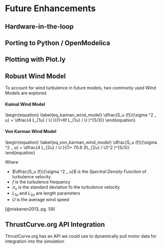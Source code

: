 # Future Enhancements

## Hardware-in-the-loop

## Porting to Python / OpenModelica

## Plotting with Plot.ly

## Robust Wind Model

To account for wind turbulence in future models, two commonly used Wind Models are explored.

#### Kaimal Wind Model

\begin{equation}
\label{eq_kaiman_wind_model}
\dfrac{S_u (f)}{\sigma ^2 _ u} = \dfrac{4 L_{1u} / U }{(1+6f L_{1u} / U )^{5/3}}
\end{equation}

#### Von Karman Wind Model

\begin{equation}
\label{eq_von_karman_wind_model}
\dfrac{S_u (f)}{\sigma ^2 _ u} = \dfrac{4 L_{2u} / U }{(1+ 70.8 (fL_{2u} / U)^2 )^{5/3}}
\end{equation}

Where 

- $\dfrac{S_u (f)}{\sigma ^2 _ u}$ is the *Spectral Density Function* of turbulence velocity
- $f$ is the turbulence frequency
- $\sigma_u$ is the standard deviation fo the turbulence velocity
- $L_{1u}$ and $L_{2u}$ are length parameters
- *U* is the average wind speed

[@niskanen2013, pg. 59]


## ThrustCurve.org API Integration

ThrustCurve.org has an API we could use to dynamically pull motor data for integration into the simulation

[ThrustCurve.org API]:(http://www.thrustcurve.org/searchapi.shtml)
